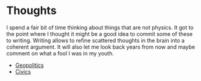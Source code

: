 # Thoughts

I spend a fair bit of time thinking about things that are not physics. It got to
the point where I thought it might be a good idea to commit some of these to
writing. Writing allows to refine scattered thoughts in the brain into a
coherent argument. It will also let me look back years from now and
maybe comment on what a fool I was in my youth.



* [Geopolitics](./writings/straits.md)
* [Civics](./writings/gov/post_3.md)
